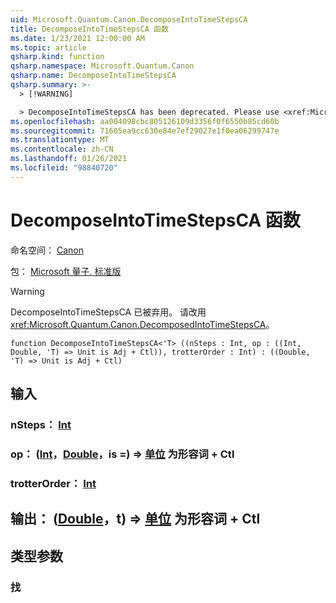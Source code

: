 ```yaml
---
uid: Microsoft.Quantum.Canon.DecomposeIntoTimeStepsCA
title: DecomposeIntoTimeStepsCA 函数
ms.date: 1/23/2021 12:00:00 AM
ms.topic: article
qsharp.kind: function
qsharp.namespace: Microsoft.Quantum.Canon
qsharp.name: DecomposeIntoTimeStepsCA
qsharp.summary: >-
  > [!WARNING]

  > DecomposeIntoTimeStepsCA has been deprecated. Please use <xref:Microsoft.Quantum.Canon.DecomposedIntoTimeStepsCA> instead.
ms.openlocfilehash: aa004098cbc805126109d3356f0f6550b85cd60b
ms.sourcegitcommit: 71605ea9cc630e84e7ef29027e1f0ea06299747e
ms.translationtype: MT
ms.contentlocale: zh-CN
ms.lasthandoff: 01/26/2021
ms.locfileid: "98840720"
---
```

# <a name="decomposeintotimestepsca-function"></a>DecomposeIntoTimeStepsCA 函数

命名空间： [Canon](xref:Microsoft.Quantum.Canon)

包： [Microsoft 量子. 标准版](https://nuget.org/packages/Microsoft.Quantum.Standard)


> [!WARNING]
> DecomposeIntoTimeStepsCA 已被弃用。 请改用 <xref:Microsoft.Quantum.Canon.DecomposedIntoTimeStepsCA>。



```qsharp
function DecomposeIntoTimeStepsCA<'T> ((nSteps : Int, op : ((Int, Double, 'T) => Unit is Adj + Ctl)), trotterOrder : Int) : ((Double, 'T) => Unit is Adj + Ctl)
```


## <a name="input"></a>输入

### <a name="nsteps--int"></a>nSteps： [Int](xref:microsoft.quantum.lang-ref.int)




### <a name="op--intdoublet--unit--is-adj--ctl"></a>op： ([Int](xref:microsoft.quantum.lang-ref.int)，[Double](xref:microsoft.quantum.lang-ref.double)，is =) => [单位](xref:microsoft.quantum.lang-ref.unit)  为形容词 + Ctl




### <a name="trotterorder--int"></a>trotterOrder： [Int](xref:microsoft.quantum.lang-ref.int)





## <a name="output--doublet--unit--is-adj--ctl"></a>输出： ([Double](xref:microsoft.quantum.lang-ref.double)，t) => [单位](xref:microsoft.quantum.lang-ref.unit)  为形容词 + Ctl



## <a name="type-parameters"></a>类型参数

### <a name="t"></a>找

